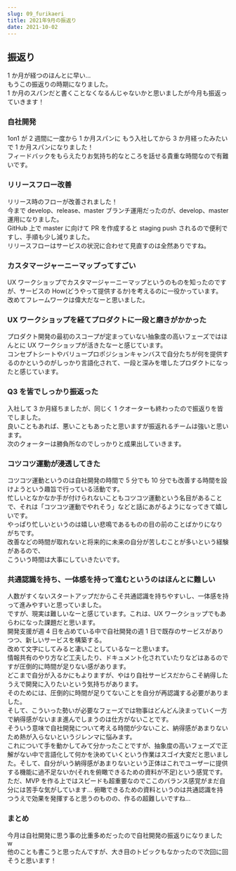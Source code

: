 ```yaml
---
slug: 09_furikaeri
title: 2021年9月の振返り
date: 2021-10-02
---
```


## 振返り

1 か月が経つのほんとに早い…  
もうこの振返りの時期になりました。  
1 か月のスパンだと書くことなくなるんじゃないかと思いましたが今月も振返っていきます！

### 自社開発

1on1 が 2 週間に一度から 1 か月スパンに
もう入社してから 3 か月経ったみたいで 1 か月スパンになりました！  
フィードバックをもらえたりお気持ち的なところを話せる貴重な時間なので有難いです。

### リリースフロー改善

リリース時のフローが改善されました！  
今まで develop、release、master ブランチ運用だったのが、develop、master 運用になりました。  
GitHub 上で master に向けて PR を作成すると staging push されるので便利ですし、手順も少し減りました。  
リリースフローはサービスの状況に合わせて見直すのは全然ありですね。

### カスタマージャーニーマップってすごい

UX ワークショップでカスタマージャーニーマップというのものを知ったのですが、サービスの How(どうやって提供するか)を考えるのに一役かっています。
改めてフレームワークは偉大だなーと思いました。

### UX ワークショップを経てプロダクトに一段と磨きがかかった

プロダクト開発の最初のスコープが定まっていない抽象度の高いフェーズではほんとに UX ワークショップが活きたなーと感じています。  
コンセプトシートやバリュープロポジションキャンバスで自分たちが何を提供するのかというのがしっかり言語化されて、一段と深みを増したプロダクトになったと感じています。

### Q3 を皆でしっかり振返った

入社して 3 か月経ちましたが、同じく 1 クオーターも終わったので振返りを皆でしました。  
良いこともあれば、悪いこともあったと思いますが振返れるチームは強いと思います。  
次のクォーターは勝負所なのでしっかりと成果出していきます。

### コツコツ運動が浸透してきた

コツコツ運動というのは自社開発の時間で 5 分でも 10 分でも改善する時間を設けようという趣旨で行っている活動です。  
忙しいとなかなか手が付けられないこともコツコツ運動という名目があることで、それは「コツコツ運動でやれそう」などと話にあがるようになってきて嬉しいです。  
やっぱり忙しいというのは嬉しい悲鳴であるものの目の前のことばかりになりがちです。  
改善などの時間が取れないと将来的に未来の自分が苦しむことが多いという経験があるので、  
こういう時間は大事にしていきたいです。

### 共通認識を持ち、一体感を持って進むというのはほんとに難しい

人数がすくないスタートアップだからこそ共通認識を持ちやすいし、一体感を持って進みやすいと思っていました。  
ですが、現実は難しいなーと感じています。これは、UX ワークショップでもあらわになった課題だと思います。  
開発支援が週 4 日を占めている中で自社開発の週 1 日で既存のサービスがありつつ、新しいサービスを構築する。  
改めて文字にしてみると凄いことしているなーと思います。  
情報共有のやり方など工夫したり、ドキュメント化されていたりなどはあるのですが圧倒的に時間が足りない感があります。  
どこまで自分が入るかにもよりますが、やはり自社サービスだからこそ納得したうえで開発に入りたいという気持ちがあります。  
そのためには、圧倒的に時間が足りてないことを自分が再認識する必要がありました。  
そして、こういった勢いが必要なフェーズでは物事はどんどん決まっていく一方で納得感がないまま進んでしまうのは仕方がないことです。  
そういう意味で自社開発について考える時間が少ないこと、納得感があまりないため熱が入らないというジレンマに悩みます。  
これについて手を動かしてみて分かったことですが、抽象度の高いフェーズで正解がない中で言語化して何かを決めていくという作業はスゴイ大変だと思いました。そして、自分がいう納得感があまりないという正体はこれでユーザーに提供する機能に過不足ないか(それを俯瞰できるための資料が不足)という感覚です。  
ただ、MVP を作る上ではスピードも超重要なのでここのバランス感覚がまだ自分には苦手な気がしています…
俯瞰できるための資料というのは共通認識を持つうえで効果を発揮すると思うのものの、作るの超難しいですね…

### まとめ

今月は自社開発に思う事の比重多めだったので自社開発の振返りになりました w  
他のことも書こうと思ったんですが、大き目のトピックもなかったので次回に回そうと思います！
